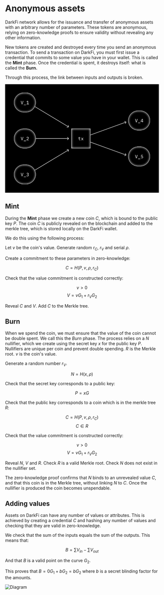 # Anonymous assets

DarkFi network allows for the issuance and transfer of anonymous assets
with an arbitrary number of parameters. These tokens are anonymous,
relying on zero-knowledge proofs to ensure validity without revealing
any other information.

New tokens are created and destroyed every time you send an anonymous
transaction. To send a transaction on DarkFi, you must first issue a
credential that commits to some value you have in your wallet. This is
called the **Mint** phase. Once the credential is spent, it destroys
itself: what is called the **Burn.**

Through this process, the link between inputs and outputs is broken.

![](transaction.png)

## Mint

During the **Mint** phase we create a new coin $C$, which is bound
to the public key $P$. The coin $C$ is publicly revealed on the
blockchain and added to the merkle tree, which is stored locally on
the DarkFi wallet.

We do this using the following process:

Let $v$ be the coin's value. Generate random $r_C$, $r_V$ and serial
$\rho$.

Create a commitment to these parameters in zero-knowledge:

$$ C = H(P, v, \rho, r_C) $$

Check that the value commitment is constructed correctly:

$$ v > 0 $$
$$ V = v G_1 + r_V G_2 $$

Reveal $C$ and $V$. Add $C$ to the Merkle tree.

## Burn

When we spend the coin, we must ensure that the value of the coin
cannot be double spent. We call this the *Burn* phase. The process
relies on a $N$ nullifier, which we create  using the secret key $x$
for the public key $P$. Nullifiers are unique per coin and prevent
double spending. $R$ is the Merkle root. $v$ is the coin's value.

Generate a random number $r_V$.

$$ N = H(x, \rho) $$

Check that the secret key corresponds to a public key:

$$ P = xG $$

Check that the public key corresponds to a coin which is in the merkle
tree $R$:

$$ C = H(P, v, \rho, r_C) $$
$$ C \in R $$

Check that the value commitment is constructed correctly:

$$ v > 0 $$
$$ V = v G_1 + r_V G_2 $$

Reveal $N$, $V$ and $R$. Check $R$ is a valid Merkle root. Check $N$
does not exist in the nullifier set.

The zero-knowledge proof confirms that $N$ binds to an unrevealed value
$C$, and that this coin is in the Merkle tree, without linking $N$
to $C$. Once the nullifier is produced the coin becomes unspendable.

## Adding values

Assets on DarkFi can have any number of values or attributes. This
is achieved by creating a credential $C$ and hashing any number of
values and checking that they are valid in zero-knowledge.

We check that the sum of the inputs equals the sum of the outputs. This
means that:

$$ B = \sum{V_{in}} - \sum{V_{out}} $$

And that $B$ is a valid point on the curve $G_2$.

This proves that $B = 0 G_1 + b G_2 = b G_2$ where $b$ is a secret
blinding factor for the amounts.

![Diagram](~/diagram-dkzk.png)

